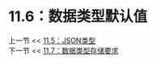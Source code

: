# 11.6：数据类型默认值  

上一节 << [11.5：JSON类型](../05/The%20JSON%20Data%20Type.md)  
下一节 << [11.7：数据类型存储要求](../07/Data%20Type%20Storage%20Requirements.md)